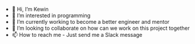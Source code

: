 - 👋 Hi, I’m Kewin
- 👀 I’m interested in programming
- 🌱 I’m currently working to become a better engineer and mentor
- 💞️ I’m looking to collaborate on how can we work on this project together
- 📫 How to reach me - Just send me a Slack message

<!---
kli-jetty/kli-jetty is a ✨ special ✨ repository because its `README.md` (this file) appears on your GitHub profile.
You can click the Preview link to take a look at your changes.
--->
